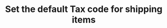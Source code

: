 ---
title: "Set the default Tax code for shipping items"
name: "sourcemeta_apifact_evolution"
key: "param_default_tax_code_shipping"
description: "Order setting: Default tax code to use in the orders for shipping lines with tax line code 'taxed'"
user_friendly_description: "Allow Stock2Shop to set the default tax shipping code used for line items that require tax when syncing orders to Evolution."
default: ""
values: []
tags: [sourcemeta,apifact,evolution,sage-100-evolution,sage-200-evolution]
type: "meta"
process: "orders"
headless: true
---